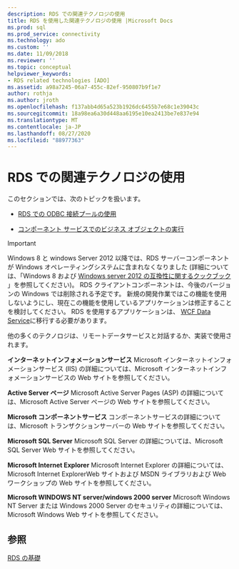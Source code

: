 ```yaml
---
description: RDS での関連テクノロジの使用
title: RDS を使用した関連テクノロジの使用 |Microsoft Docs
ms.prod: sql
ms.prod_service: connectivity
ms.technology: ado
ms.custom: ''
ms.date: 11/09/2018
ms.reviewer: ''
ms.topic: conceptual
helpviewer_keywords:
- RDS related technologies [ADO]
ms.assetid: a98a7245-06a7-455c-82ef-950807b9f1e7
author: rothja
ms.author: jroth
ms.openlocfilehash: f137abb4d65a523b1926dc6455b7e68c1e39043c
ms.sourcegitcommit: 18a98ea6a30d448aa6195e10ea2413be7e837e94
ms.translationtype: MT
ms.contentlocale: ja-JP
ms.lasthandoff: 08/27/2020
ms.locfileid: "88977363"
---
```

# <a name="using-related-technologies-with-rds"></a>RDS での関連テクノロジの使用
このセクションでは、次のトピックを扱います。  
  
-   [RDS での ODBC 接続プールの使用](./using-rds-with-odbc-connection-pooling.md)  
  
-   [コンポーネント サービスでのビジネス オブジェクトの実行](./running-business-objects-in-component-services.md)  
  
> [!IMPORTANT]
>  Windows 8 と windows Server 2012 以降では、RDS サーバーコンポーネントが Windows オペレーティングシステムに含まれなくなりました (詳細については、「Windows 8 および [Windows server 2012 の互換性に関するクックブック](https://www.microsoft.com/download/details.aspx?id=27416) 」を参照してください)。 RDS クライアントコンポーネントは、今後のバージョンの Windows では削除される予定です。 新規の開発作業ではこの機能を使用しないようにし、現在この機能を使用しているアプリケーションは修正することを検討してください。 RDS を使用するアプリケーションは、 [WCF Data Service](https://go.microsoft.com/fwlink/?LinkId=199565)に移行する必要があります。  
  
 他の多くのテクノロジは、リモートデータサービスと対話するか、実装で使用されます。  
  
 **インターネットインフォメーションサービス** Microsoft インターネットインフォメーションサービス (IIS) の詳細については、Microsoft インターネットインフォメーションサービスの Web サイトを参照してください。  
  
 **Active Server ページ** Microsoft Active Server Pages (ASP) の詳細については、Microsoft Active Server ページの Web サイトを参照してください。  
  
 **Microsoft コンポーネントサービス** コンポーネントサービスの詳細については、Microsoft トランザクションサーバーの Web サイトを参照してください。  
  
 **Microsoft SQL Server** Microsoft SQL Server の詳細については、Microsoft SQL Server Web サイトを参照してください。  
  
 **Microsoft Internet Explorer** Microsoft Internet Explorer の詳細については、Microsoft Internet ExplorerWeb サイトおよび MSDN ライブラリおよび Web ワークショップの Web サイトを参照してください。  
  
 **Microsoft WINDOWS NT server/windows 2000 server** Microsoft Windows NT Server または Windows 2000 Server のセキュリティの詳細については、Microsoft Windows Web サイトを参照してください。  
  
## <a name="see-also"></a>参照  
 [RDS の基礎](./rds-fundamentals.md)